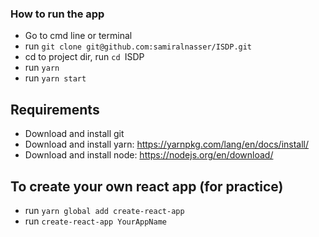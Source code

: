 ### How to run the app

- Go to cmd line or terminal
- run `git clone git@github.com:samiralnasser/ISDP.git`
- cd to project dir, run `cd `ISDP
- run `yarn`
- run `yarn start`

## Requirements
- Download and install git
- Download and install yarn: https://yarnpkg.com/lang/en/docs/install/
- Download and install node: https://nodejs.org/en/download/

## To create your own react app (for practice)
- run `yarn global add create-react-app`
- run `create-react-app YourAppName`